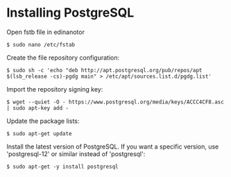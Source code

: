 # Installing PostgreSQL

Open fstb file in  edinanotor

    $ sudo nano /etc/fstab  

Create the file repository configuration:
    
    $ sudo sh -c 'echo "deb http://apt.postgresql.org/pub/repos/apt $(lsb_release -cs)-pgdg main" > /etc/apt/sources.list.d/pgdg.list'

Import the repository signing key:
    
    $ wget --quiet -O - https://www.postgresql.org/media/keys/ACCC4CF8.asc | sudo apt-key add -

Update the package lists:
    
    $ sudo apt-get update

Install the latest version of PostgreSQL.
If you want a specific version, use 'postgresql-12' or similar instead of 'postgresql':

    $ sudo apt-get -y install postgresql